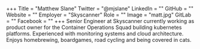 +++
Title = "Matthew Slane"
Twitter = "@mjslane"
LinkedIn = ""
GitHub = ""
Website = ""
Employer = "Skyscanner"
Role = ""
Image = "matt.jpg"
GitLab = ""
Facebook = ""
+++
Senior Engineer at Skyscanner currently working as product owner for the Container Operations Squad building kubernetes platforms. Experienced with monitoring systems and cloud architecture. Enjoys homebrewing, boardgames, road cycling and being covered in cats.